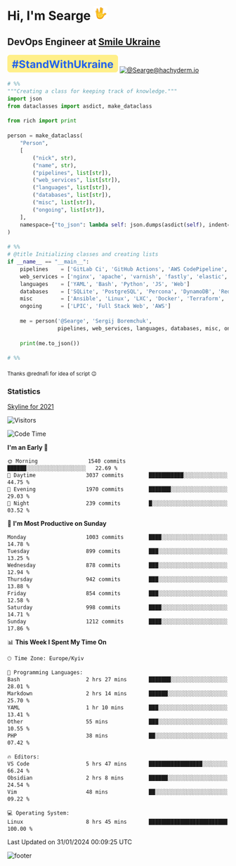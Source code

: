 # Hi, I'm Searge <img src="images/vulcan.webp" style="display: inline-block; margin: 0; height: 2rem" alt="Vulcan salute" />

## DevOps Engineer at [Smile Ukraine](https://smile-ukraine.com/en)

[![Stand With Ukraine](https://raw.githubusercontent.com/vshymanskyy/StandWithUkraine/main/badges/StandWithUkraine.svg)](https://stand-with-ukraine.pp.ua)
<a rel="me" href="https://hachyderm.io/@Searge">![@Searge@hachyderm.io](https://img.shields.io/badge/-@Searge-%232B90D9?logo=mastodon&logoColor=white)</a>

```python
# %%
"""Creating a class for keeping track of knowledge."""
import json
from dataclasses import asdict, make_dataclass

from rich import print

person = make_dataclass(
    "Person",
    [
        ("nick", str),
        ("name", str),
        ("pipelines", list[str]),
        ("web_services", list[str]),
        ("languages", list[str]),
        ("databases", list[str]),
        ("misc", list[str]),
        ("ongoing", list[str]),
    ],
    namespace={"to_json": lambda self: json.dumps(asdict(self), indent=4)},
)

# %%
# @title Initializing classes and creating lists
if __name__ == "__main__":
    pipelines    = ['GitLab Ci', 'GitHub Actions', 'AWS CodePipeline', 'Jenkins']
    web_services = ['nginx', 'apache', 'varnish', 'fastly', 'elastic', 'solr']
    languages    = ['YAML', 'Bash', 'Python', 'JS', 'Web']
    databases    = ['SQLite', 'PostgreSQL', 'Percona', 'DynamoDB', 'Redis']
    misc         = ['Ansible', 'Linux', 'LXC', 'Docker', 'Terraform', 'AWS']
    ongoing      = ['LPIC', 'Full Stack Web', 'AWS']

    me = person('@Searge', 'Sergij Boremchuk',
                pipelines, web_services, languages, databases, misc, ongoing)

    print(me.to_json())

# %%

```

<sub>Thanks @rednafi for idea of script :wink:</sub>

### Statistics

[Skyline for 2021](https://skyline.github.com/Searge/2021)

![Visitors](https://komarev.com/ghpvc/?username=searge&label=Profile%20views&color=0e75b6&style=flat) 
<!--START_SECTION:waka-->
![Code Time](http://img.shields.io/badge/Code%20Time-2%2C410%20hrs%2054%20mins-blue)

**I'm an Early 🐤** 

```text
🌞 Morning                1540 commits        ██████░░░░░░░░░░░░░░░░░░░   22.69 % 
🌆 Daytime                3037 commits        ███████████░░░░░░░░░░░░░░   44.75 % 
🌃 Evening                1970 commits        ███████░░░░░░░░░░░░░░░░░░   29.03 % 
🌙 Night                  239 commits         █░░░░░░░░░░░░░░░░░░░░░░░░   03.52 % 
```
📅 **I'm Most Productive on Sunday** 

```text
Monday                   1003 commits        ████░░░░░░░░░░░░░░░░░░░░░   14.78 % 
Tuesday                  899 commits         ███░░░░░░░░░░░░░░░░░░░░░░   13.25 % 
Wednesday                878 commits         ███░░░░░░░░░░░░░░░░░░░░░░   12.94 % 
Thursday                 942 commits         ███░░░░░░░░░░░░░░░░░░░░░░   13.88 % 
Friday                   854 commits         ███░░░░░░░░░░░░░░░░░░░░░░   12.58 % 
Saturday                 998 commits         ████░░░░░░░░░░░░░░░░░░░░░   14.71 % 
Sunday                   1212 commits        ████░░░░░░░░░░░░░░░░░░░░░   17.86 % 
```


📊 **This Week I Spent My Time On** 

```text
🕑︎ Time Zone: Europe/Kyiv

💬 Programming Languages: 
Bash                     2 hrs 27 mins       ███████░░░░░░░░░░░░░░░░░░   28.01 % 
Markdown                 2 hrs 14 mins       ██████░░░░░░░░░░░░░░░░░░░   25.70 % 
YAML                     1 hr 10 mins        ███░░░░░░░░░░░░░░░░░░░░░░   13.41 % 
Other                    55 mins             ███░░░░░░░░░░░░░░░░░░░░░░   10.55 % 
PHP                      38 mins             ██░░░░░░░░░░░░░░░░░░░░░░░   07.42 % 

🔥 Editors: 
VS Code                  5 hrs 47 mins       █████████████████░░░░░░░░   66.24 % 
Obsidian                 2 hrs 8 mins        ██████░░░░░░░░░░░░░░░░░░░   24.54 % 
Vim                      48 mins             ██░░░░░░░░░░░░░░░░░░░░░░░   09.22 % 

💻 Operating System: 
Linux                    8 hrs 45 mins       █████████████████████████   100.00 % 
```


 Last Updated on 31/01/2024 00:09:25 UTC
<!--END_SECTION:waka-->

![footer](https://capsule-render.vercel.app/api?type=waving&color=gradient&customColorList=14,21&height=82&section=footer)
